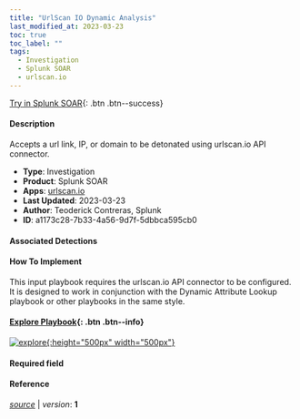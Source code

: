```yaml
---
title: "UrlScan IO Dynamic Analysis"
last_modified_at: 2023-03-23
toc: true
toc_label: ""
tags:
  - Investigation
  - Splunk SOAR
  - urlscan.io
---
```


[Try in Splunk SOAR](https://www.splunk.com/en_us/software/splunk-security-orchestration-and-automation.html){: .btn .btn--success}

#### Description

Accepts a url link, IP, or domain to be detonated using urlscan.io API connector.

- **Type**: Investigation
- **Product**: Splunk SOAR
- **Apps**: [urlscan.io](https://splunkbase.splunk.com/apps/#/search/urlscan.io/product/soar)
- **Last Updated**: 2023-03-23
- **Author**: Teoderick Contreras, Splunk
- **ID**: a1173c28-7b33-4a56-9d7f-5dbbca595cb0

#### Associated Detections


#### How To Implement
This input playbook requires the urlscan.io API connector to be configured. It is designed to work in conjunction with the Dynamic Attribute Lookup playbook or other playbooks in the same style.


#### [Explore Playbook](https://splunk.github.io/soar-playbook-viewer/?playbook=https://raw.githubusercontent.com/phantomcyber/playbooks/latest/UrlScan_IO_Dynamic_Analysis.json){: .btn .btn--info}

[![explore](https://raw.githubusercontent.com/splunk/security_content/develop/playbooks/UrlScan_IO_Dynamic_Analysis.png){:height="500px" width="500px"}](https://splunk.github.io/soar-playbook-viewer/?playbook=https://raw.githubusercontent.com/phantomcyber/playbooks/latest/UrlScan_IO_Dynamic_Analysis.json)

#### Required field


#### Reference



[*source*](https://github.com/splunk/security_content/tree/develop/playbooks/UrlScan_IO_Dynamic_Analysis.yml) \| *version*: **1**